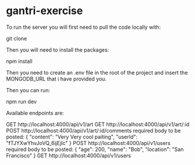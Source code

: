 # gantri-exercise

To run the server you will first need to pull the code locally with:

git clone

Then you will need to install the packages:

npm install

Then you need to create an .env file in the root of the project and insert the MONGODB_URL that i have provided you.

Then you can run:

npm run dev

Available endpoints are:

GET http://localhost:4000/api/v1/art
GET http://localhost:4000/api/v1/art/:id
POST http://localhost:4000/api/v1/art/:id/comments required body to be posted:
{
   "content": "Very Very cool paiting",
   "userId": "fTJYXwYhvJoVQ_6ijEjIc"
}
POST http://localhost:4000/api/v1/users required body to be posted:
{
   "age": 200,
   "name": "Bob",
   "location": "San Francisco"
}
GET http://localhost:4000/api/v1/users
